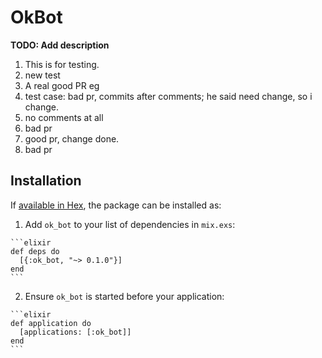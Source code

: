 # OkBot

**TODO: Add description** 
  1. This is for testing.
  2. new test
  3. A real good PR eg
  4. test case: bad pr, commits after comments; he said need change, so i change.
  5. no comments at all
  6. bad pr
  7. good pr, change done.
  8. bad pr

## Installation

If [available in Hex](https://hex.pm/docs/publish), the package can be installed as:

  1. Add `ok_bot` to your list of dependencies in `mix.exs`:

    ```elixir
    def deps do
      [{:ok_bot, "~> 0.1.0"}]
    end
    ```

  2. Ensure `ok_bot` is started before your application:

    ```elixir
    def application do
      [applications: [:ok_bot]]
    end
    ```

